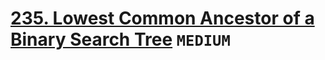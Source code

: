 # [235. Lowest Common Ancestor of a Binary Search Tree](https://leetcode.com/problems/lowest-common-ancestor-of-a-binary-search-tree/description/) `MEDIUM`
